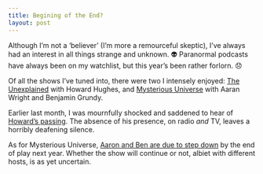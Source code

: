 ```yaml
---
title: Begining of the End?
layout: post
---
```




Although I’m not a ‘believer’ (I’m more a remourceful skeptic), I’ve always had an interest in all things strange and unknown.&nbsp;👽 Paranormal podcasts have always been on my watchlist, but this year’s been rather forlorn.&nbsp;😞

Of all the shows I’ve tuned into, there were two I intensely enjoyed: [The Unexplained](https://theunexplained.tv/) with Howard Hughes, and [Mysterious Universe](https://mysteriousuniverse.org/) with Aaran Wright and Benjamin Grundy.

Earlier last month, I was mournfully shocked and saddened to hear of [Howard’s passing](https://theunexplained.tv/episodes/an-important-update-about-howard-november-2024). The absence of his presence, on radio _and_ TV, leaves a horribly deafening silence. 

As for Mysterious Universe, [Aaron and Ben are due to step down](https://www.reddit.com/r/MysteriousUniverse/comments/1hd9ner/ben_and_aaron_are_retiring_as_mu_hosts/?rdt=46651) by the end of play next year. Whether the show will continue or not, albiet with different hosts, is as yet uncertain.


